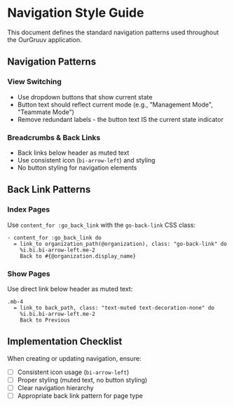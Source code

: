 # Navigation Style Guide

This document defines the standard navigation patterns used throughout the OurGruuv application.

## Navigation Patterns

### View Switching
- Use dropdown buttons that show current state
- Button text should reflect current mode (e.g., "Management Mode", "Teammate Mode")
- Remove redundant labels - the button text IS the current state indicator

### Breadcrumbs & Back Links
- Back links below header as muted text
- Use consistent icon (`bi-arrow-left`) and styling
- No button styling for navigation elements

## Back Link Patterns

### Index Pages
Use `content_for :go_back_link` with the `go-back-link` CSS class:

```haml
- content_for :go_back_link do
  = link_to organization_path(@organization), class: "go-back-link" do
    %i.bi.bi-arrow-left.me-2
    Back to #{@organization.display_name}
```

### Show Pages
Use direct link below header as muted text:

```haml
.mb-4
  = link_to back_path, class: "text-muted text-decoration-none" do
    %i.bi.bi-arrow-left.me-2
    Back to Previous
```

## Implementation Checklist

When creating or updating navigation, ensure:
- [ ] Consistent icon usage (`bi-arrow-left`)
- [ ] Proper styling (muted text, no button styling)
- [ ] Clear navigation hierarchy
- [ ] Appropriate back link pattern for page type
